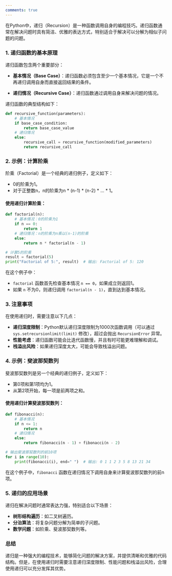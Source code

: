```yaml
---
comments: true
---
```


在Python中，递归（Recursion）是一种函数调用自身的编程技巧。递归函数通常在解决问题时具有简洁、优雅的表达方式，特别适合于解决可以分解为相似子问题的问题。

### 1. 递归函数的基本原理

递归函数包含两个重要部分：

- **基本情况（Base Case）**：递归函数必须包含至少一个基本情况，它是一个不再递归调用自身而直接返回结果的条件。
  
- **递归情况（Recursive Case）**：递归函数通过调用自身来解决问题的情况。

递归函数的典型结构如下：

```python
def recursive_function(parameters):
    # 基本情况
    if base_case_condition:
        return base_case_value
    # 递归情况
    else:
        recursive_call = recursive_function(modified_parameters)
        return recursive_call
```

### 2. 示例：计算阶乘

阶乘（Factorial）是一个经典的递归例子，定义如下：

- 0的阶乘为1。
- 对于正整数n，n的阶乘为n * (n-1) * (n-2) * ... * 1。

#### 使用递归计算阶乘：

```python
def factorial(n):
    # 基本情况：0的阶乘为1
    if n == 0:
        return 1
    # 递归情况：n的阶乘为n乘以(n-1)的阶乘
    else:
        return n * factorial(n - 1)

# 计算5的阶乘
result = factorial(5)
print("Factorial of 5:", result)  # 输出: Factorial of 5: 120
```

在这个例子中：
- `factorial` 函数首先检查基本情况 `n == 0`，如果成立则返回1。
- 如果 `n` 不为0，则递归调用 `factorial(n - 1)`，直到达到基本情况。

### 3. 注意事项

在使用递归时，需要注意以下几点：

- **递归深度限制**：Python默认递归深度限制为1000次函数调用（可以通过 `sys.setrecursionlimit(limit)` 修改），超过会抛出 `RecursionError` 异常。
- **性能考虑**：递归函数可能会比迭代函数慢，并且有时可能更难理解和调试。
- **栈溢出风险**：如果递归深度太大，可能会导致栈溢出问题。

### 4. 示例：斐波那契数列

斐波那契数列是另一个经典的递归例子，定义如下：

- 第0项和第1项均为1。
- 从第2项开始，每一项是前两项之和。

#### 使用递归计算斐波那契数列：

```python
def fibonacci(n):
    # 基本情况
    if n <= 1:
        return n
    # 递归情况
    else:
        return fibonacci(n - 1) + fibonacci(n - 2)

# 输出斐波那契数列的前10项
for i in range(10):
    print(fibonacci(i), end=" ")  # 输出: 0 1 1 2 3 5 8 13 21 34
```

在这个例子中，`fibonacci` 函数在递归情况下调用自身来计算斐波那契数列的前n项。

### 5. 递归的应用场景

递归在解决问题时通常表达力强，特别适合以下场景：

- **树形结构遍历**：如二叉树遍历。
- **分治算法**：将复杂问题分解为简单的子问题。
- **数学问题**：如阶乘、斐波那契数列等。

### 总结

递归是一种强大的编程技术，能够简化问题的解决方案，并提供清晰和优雅的代码结构。但是，在使用递归时需要注意递归深度限制、性能问题和栈溢出风险，合理使用递归可以充分发挥其优势。